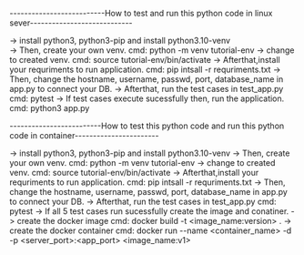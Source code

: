 --------------------------How to test and run this python code in linux sever----------------------------

-> install python3, python3-pip and install python3.10-venv                                                                                                         
-> Then, create your own venv.
   cmd: python -m venv tutorial-env
-> change to created venv.
   cmd: source tutorial-env/bin/activate
-> Afterthat,install your requriments to run application.
   cmd: pip intsall -r requriments.txt
-> Then, change the hostname, username, passwd, port, database_name in app.py to connect your DB.
-> Afterthat, run the test cases in test_app.py
   cmd: pytest
-> If test cases execute sucessfully then, run the application.
   cmd: python3 app.py

-------------------------How to test this python code and run this python code in container-----------------------

-> install python3, python3-pip and install python3.10-venv
-> Then, create your own venv.
   cmd: python -m venv tutorial-env
-> change to created venv.
   cmd: source tutorial-env/bin/activate
-> Afterthat,install your requriments to run application.
   cmd: pip intsall -r requriments.txt
-> Then, change the hostname, username, passwd, port, database_name in app.py to connect your DB.
-> Afterthat, run the test cases in test_app.py
   cmd: pytest
-> If all 5 test cases run sucessfully create the image and conatiner. 
-> create the docker image 
   cmd: docker build -t <image_name:version> .
-> create the docker container
   cmd: docker run --name <container_name> -d -p <server_port>:<app_port> <image_name:v1>


